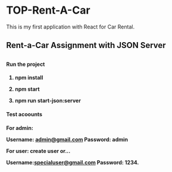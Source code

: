 # TOP-Rent-A-Car
This is my first application with React for Car Rental.

<h2>Rent-a-Car Assignment with JSON Server<h2>

<h4>Run the project<h4>

1. npm install

2. npm start

3. npm run start-json:server

<h4>Test acoounts<h4>

For admin:

Username: admin@gmail.com
Password: admin

For user:
create user or...
  
Username:specialuser@gmail.com
Password: 1234.

